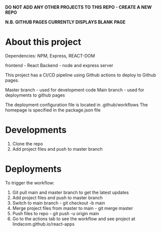 **DO NOT ADD ANY OTHER PROJECTS TO THIS REPO - CREATE A NEW REPO**

**N.B. GITHUB PAGES CURRENTLY DISPLAYS BLANK PAGE**

About this project
==================

Dependencies: NPM, Express, REACT-DOM

frontend - React
Backend - node and express server

This project has a CI/CD pipeline using Github actions to deploy to Github pages.

Master branch - used for development code
Main branch - used for deployments to github pages

The deployment configuration file is located in .github/workflows
The homepage is specified in the package.json file

Developments
==============
1. Clone the repo
2. Add project files and push to master branch

Deployments
===========
To trigger the workflow:
1. Git pull main and master branch to get the latest updates
2. Add project files and push to master branch
3. Switch to main branch - git checkout -b main
4. Merge project files from master to main - git merge master
5. Push files to repo - git push -u origin main
6. Go to the actions tab to see the workflow and see project at lindacom.github.io/react-apps

